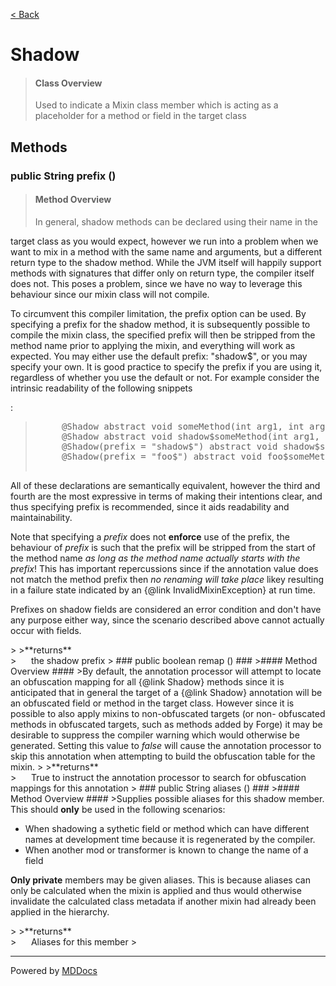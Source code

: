 [< Back](../README.md)
# Shadow #
>#### Class Overview ####
>Used to indicate a Mixin class member which is acting as a placeholder for a
 method or field in the target class
## Methods ##
### public String prefix () ###
>#### Method Overview ####
><p>In general, shadow methods can be declared using their name in the
 target class as you would expect, however we run into a problem when we
 want to mix in a method with the same name and arguments, but a different
 return type to the shadow method. While the JVM itself will happily
 support methods with signatures that differ only on return type, the
 compiler itself does not. This poses a problem, since we have no way to
 leverage this behaviour since our mixin class will not compile.</p>

 <p>To circumvent this compiler limitation, the prefix option can be used.
 By specifying a prefix for the shadow method, it is subsequently possible
 to compile the mixin class, the specified prefix will then be stripped
 from the method name prior to applying the mixin, and everything will
 work as expected. You may either use the default prefix: "shadow$", or
 you may specify your own. It is good practice to specify the prefix if
 you are using it, regardless of whether you use the default or not. For
 example consider the intrinsic readability of the following snippets</p>:

 <blockquote><pre>
     &#64;Shadow abstract void someMethod(int arg1, int arg2);
     &#64;Shadow abstract void shadow$someMethod(int arg1, int arg2);
     &#64;Shadow(prefix = "shadow$") abstract void shadow$someMethod(int arg1, int arg2);
     &#64;Shadow(prefix = "foo$") abstract void foo$someMethod(int arg1, int arg2);
 </pre></blockquote>

 <p>All of these declarations are semantically equivalent, however the
 third and fourth are the most expressive in terms of making their
 intentions clear, and thus specifying prefix is recommended, since it
 aids readability and maintainability.</p>

 <p>Note that specifying a <em>prefix</em> does not <b>enforce</b> use of
 the prefix, the behaviour of <em>prefix</em> is such that the prefix will
 be stripped from the start of the method name <em>as long as the method
 name actually starts with the prefix</em>! This has important
 repercussions since if the annotation value does not match the method
 prefix then <em>no renaming will take place</em> likey resulting in a
 failure state indicated by an {@link InvalidMixinException} at run
 time.</p>
 
 <p>Prefixes on shadow fields are considered an error condition and don't
 have any purpose either way, since the scenario described above cannot
 actually occur with fields.</p>
>
>**returns**<br />
>&nbsp;&nbsp;&nbsp;&nbsp;&nbsp;&nbsp;the shadow prefix
>
### public boolean remap () ###
>#### Method Overview ####
>By default, the annotation processor will attempt to locate an
 obfuscation mapping for all {@link Shadow} methods since it is
 anticipated that in general the target of a {@link Shadow} annotation
 will be an obfuscated field or method in the target class. However since
 it is possible to also apply mixins to non-obfuscated targets (or non-
 obfuscated methods in obfuscated targets, such as methods added by Forge)
 it may be desirable to suppress the compiler warning which would
 otherwise be generated. Setting this value to <em>false</em> will cause
 the annotation processor to skip this annotation when attempting to build
 the obfuscation table for the mixin.
>
>**returns**<br />
>&nbsp;&nbsp;&nbsp;&nbsp;&nbsp;&nbsp;True to instruct the annotation processor to search for
      obfuscation mappings for this annotation
>
### public String aliases () ###
>#### Method Overview ####
>Supplies possible aliases for this shadow member. This should <b>only</b>
 be used in the following scenarios:
 
 <ul>
   <li>When shadowing a sythetic field or method which can have different
     names at development time because it is regenerated by the compiler.
   </li>
   <li>When another mod or transformer is known to change the name of a
   field</li>
 </ul>
 
 <p><b>Only private</b> members may be given aliases. This is because
 aliases can only be calculated when the mixin is applied and thus would
 otherwise invalidate the calculated class metadata if another mixin had
 already been applied in the hierarchy.</p>
>
>**returns**<br />
>&nbsp;&nbsp;&nbsp;&nbsp;&nbsp;&nbsp;Aliases for this member
>

---
Powered by [MDDocs](https://github.com/VRCube/MDDocs)